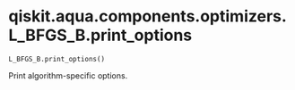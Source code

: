 # qiskit.aqua.components.optimizers.L\_BFGS\_B.print\_options

`L_BFGS_B.print_options()`

Print algorithm-specific options.
